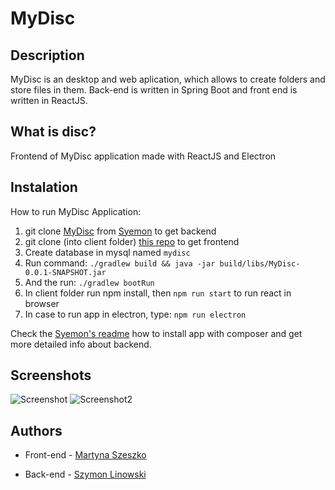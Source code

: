 # MyDisc
## Description
MyDisc is an desktop and web aplication, which allows to create folders and store files in them. Back-end is written in Spring Boot and front end is written in ReactJS.

## What is disc?
Frontend of MyDisc application made with ReactJS and Electron

## Instalation
How to run MyDisc Application:
1. git clone [MyDisc](https://github.com/Syemon/MyDisc.git) from [Syemon](https://github.com/Syemon) to get backend
2. git clone (into client folder) [this repo](https://github.com/martyna007/disc.git) to get frontend
3. Create database in mysql named `mydisc`
4. Run command:  `./gradlew build && java -jar build/libs/MyDisc-0.0.1-SNAPSHOT.jar`
5. And the run: `./gradlew bootRun`
6. In client folder run npm install, then `npm run start` to run react in browser
7. In case to run app in electron, type: `npm run electron`

Check the [Syemon's readme](https://github.com/Syemon/MyDisc/edit/master/README.md) how to install app with composer and get more detailed info about backend.

## Screenshots
![Screenshot](https://user-images.githubusercontent.com/21356522/65827025-44433780-e28e-11e9-9a19-835f10c3215a.png)
![Screenshot2](https://user-images.githubusercontent.com/21356522/65827030-4c9b7280-e28e-11e9-8c63-de997b5a0aa5.png)

## Authors
* Front-end - [Martyna Szeszko](https://github.com/martyna007) 

* Back-end - [Szymon Linowski](https://github.com/Syemon) 
